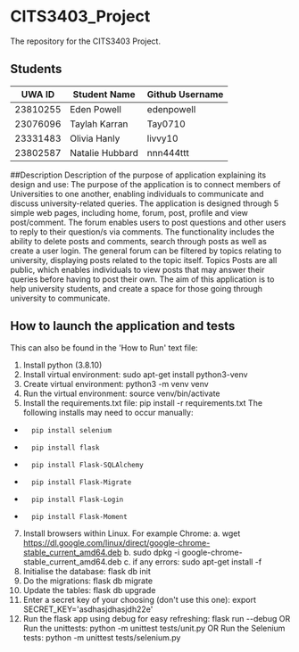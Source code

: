 # CITS3403_Project

The repository for the CITS3403 Project.

## Students
|     UWA ID      |  Student Name   | Github Username |
|-----------------|-----------------|-----------------|
| 23810255        | Eden Powell     | edenpowell      |
| 23076096        | Taylah Karran   | Tay0710         |
| 23331483        | Olivia Hanly    | livvy10         |
| 23802587        | Natalie Hubbard | nnn444ttt       |

##Description
Description of the purpose of application explaining its design and use: The purpose of the application is to connect members of Universities to one another, enabling individuals to communicate and discuss university-related queries. The application is designed through 5 simple web pages, including home, forum, post, profile and view post/comment. The forum enables users to post questions and other users to reply to their question/s via comments. The functionality includes the ability to delete posts and comments, search through posts as well as create a user login. The general forum can be filtered by topics relating to university, displaying posts related to the topic itself. Topics Posts are all public, which enables individuals to view posts that may answer their queries before having to post their own. The aim of this application is to help university students, and create a space for those going through university to communicate.

## How to launch the application and tests
This can also be found in the 'How to Run' text file:
1. Install python (3.8.10)
2. Install virtual environment:
    sudo apt-get install python3-venv
3. Create virtual environment:
    python3 -m venv venv
4. Run the virtual environment:
    source venv/bin/activate
5. Install the requirements.txt file:
    pip install -r requirements.txt
   The following installs may need to occur manually:
-	    pip install selenium
-	    pip install flask
-	    pip install Flask-SQLAlchemy
-	    pip install Flask-Migrate
-	    pip install Flask-Login
-	    pip install Flask-Moment
7. Install browsers within Linux. For example Chrome:
    a. wget https://dl.google.com/linux/direct/google-chrome-stable_current_amd64.deb
    b. sudo dpkg -i google-chrome-stable_current_amd64.deb
    c. if any errors: sudo apt-get install -f
8. Initialise the database:
    flask db init 
9. Do the migrations:
    flask db migrate
10. Update the tables:
    flask db upgrade
11. Enter a secret key of your choosing (don't use this one):
    export SECRET_KEY='asdhasjdhasjdh22e'
12. Run the flask app using debug for easy refreshing:
    flask run --debug
    OR 
    Run the unittests:
    python -m unittest tests/unit.py
    OR
    Run the Selenium tests:
    python -m unittest tests/selenium.py
